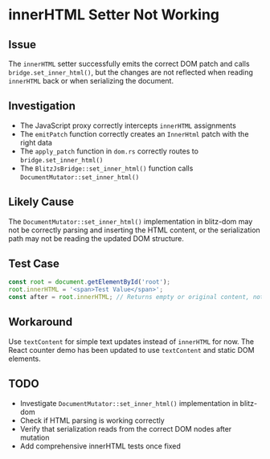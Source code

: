# innerHTML Setter Not Working

## Issue

The `innerHTML` setter successfully emits the correct DOM patch and calls `bridge.set_inner_html()`, but the changes are not reflected when reading `innerHTML` back or when serializing the document.

## Investigation

- The JavaScript proxy correctly intercepts `innerHTML` assignments
- The `emitPatch` function correctly creates an `InnerHtml` patch with the right data
- The `apply_patch` function in `dom.rs` correctly routes to `bridge.set_inner_html()`
- The `BlitzJsBridge::set_inner_html()` function calls `DocumentMutator::set_inner_html()`

## Likely Cause

The `DocumentMutator::set_inner_html()` implementation in blitz-dom may not be correctly parsing and inserting the HTML content, or the serialization path may not be reading the updated DOM structure.

## Test Case

```javascript
const root = document.getElementById('root');
root.innerHTML = '<span>Test Value</span>';
const after = root.innerHTML; // Returns empty or original content, not '<span>Test Value</span>'
```

## Workaround

Use `textContent` for simple text updates instead of `innerHTML` for now. The React counter demo has been updated to use `textContent` and static DOM elements.

## TODO

- Investigate `DocumentMutator::set_inner_html()` implementation in blitz-dom
- Check if HTML parsing is working correctly
- Verify that serialization reads from the correct DOM nodes after mutation
- Add comprehensive innerHTML tests once fixed
